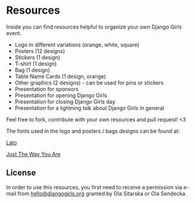 Resources
=========

Inside you can find resources helpful to organize your own Django Girls event.

- Logo in different variations (orange, white, square)
- Posters (12 designs)
- Stickers (1 design)
- T-shirt (1 design)
- Bag (1 design)
- Table Name Cards (1 design, orange)
- Other graphics (2 designs) - can be used for pins or stickers
- Presentation for sponsors
- Presentation for opening Django Girls
- Presentation for closing Django Girls day
- Presentation for a lightning talk about Django Girls in general

Feel free to fork, contribute with your own resources and pull request! <3

The fonts used in the logo and posters / bags designs can be found at:

[Lato](https://www.google.com/fonts/specimen/Lato)

[Just The Way You Are](http://www.dafont.com/just-the-way-you-are.font)

## License

In order to use this resources, you first need to receive a permission via e-mail from hello@djangogirls.org granted by Ola Sitarska or Ola Sendecka.
